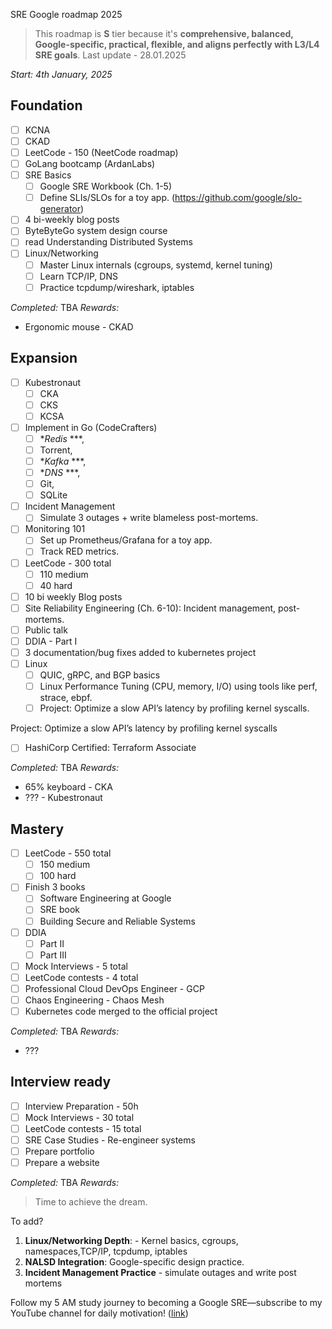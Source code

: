 SRE Google roadmap 2025

>This roadmap is **S** tier because it's **comprehensive, balanced, Google-specific, practical, flexible, and aligns perfectly with L3/L4 SRE goals**.
Last update - 28.01.2025

*Start: 4th January, 2025*


## Foundation
- [ ] KCNA 
- [ ] CKAD 
- [ ] LeetCode - 150 (NeetCode roadmap)
- [ ] GoLang bootcamp (ArdanLabs)
- [ ] SRE Basics
	- [ ] Google SRE Workbook (Ch. 1-5) 
	- [ ] Define SLIs/SLOs for a toy app. (https://github.com/google/slo-generator)
- [ ] 4 bi-weekly blog posts
- [ ] ByteByteGo system design course
- [ ] read Understanding Distributed Systems
- [ ] Linux/Networking
	- [ ] Master Linux internals (cgroups, systemd, kernel tuning)
	- [ ] Learn TCP/IP, DNS 
	- [ ] Practice tcpdump/wireshark, iptables

*Completed:*  TBA
*Rewards:* 
* Ergonomic mouse - CKAD
## Expansion
- [ ] Kubestronaut
	- [ ] CKA
	- [ ] CKS
	- [ ] KCSA
- [ ] Implement in Go (CodeCrafters)
	- [ ] **Redis* ***, 
	- [ ] Torrent, 
	- [ ] **Kafka* ***, 
	- [ ] **DNS* ***, 
	- [ ] Git, 
	- [ ] SQLite
- [ ] Incident Management
	- [ ] Simulate 3 outages + write blameless post-mortems.
- [ ] Monitoring 101
	- [ ] Set up Prometheus/Grafana for a toy app.
	- [ ] Track RED metrics.
- [ ] LeetCode - 300 total
	- [ ] 110 medium
	- [ ] 40 hard
- [ ] 10 bi weekly Blog posts
- [ ] Site Reliability Engineering (Ch. 6-10): Incident management, post-mortems.
- [ ] Public talk
- [ ] DDIA - Part I
- [ ] 3 documentation/bug fixes added to kubernetes project
- [ ] Linux
	- [ ] QUIC, gRPC, and BGP basics
	- [ ] Linux Performance Tuning (CPU, memory, I/O) using tools like perf, strace, ebpf.
	- [ ] Project: Optimize a slow API’s latency by profiling kernel syscalls.

Project: Optimize a slow API’s latency by profiling kernel syscalls
- [ ] HashiCorp Certified: Terraform Associate

*Completed:*  TBA
*Rewards:* 
* 65% keyboard - CKA
* ??? - Kubestronaut

## Mastery
- [ ] LeetCode - 550 total
	- [ ] 150 medium
	- [ ] 100 hard
- [ ] Finish 3 books
	- [ ] Software Engineering at Google
	- [ ] SRE book
	- [ ] Building Secure and Reliable Systems
- [ ] DDIA
	- [ ] Part II
	- [ ] Part III
- [ ] Mock Interviews - 5 total
- [ ] LeetCode contests - 4 total
- [ ] Professional Cloud DevOps Engineer - GCP
- [ ] Chaos Engineering - Chaos Mesh
- [ ] Kubernetes code merged to the official project 

*Completed:*  TBA
*Rewards:*
* ???

## Interview ready
- [ ] Interview Preparation - 50h
- [ ] Mock Interviews - 30 total
- [ ] LeetCode contests - 15 total
- [ ] SRE Case Studies - Re-engineer systems
- [ ] Prepare portfolio
- [ ] Prepare a website

*Completed:*  TBA
*Rewards:*
>Time to achieve the dream. 

To add?
1. **Linux/Networking Depth**: - Kernel basics, cgroups, namespaces,TCP/IP, tcpdump, iptables
2. **NALSD Integration**: Google-specific design practice.
3. **Incident Management Practice** - simulate outages and write post mortems


Follow my 5 AM study journey to becoming a Google SRE—subscribe to my YouTube channel for daily motivation! ([link](https://www.youtube.com/channel/UC8OInIVpGAcqIvw-OFG2ccQ))

